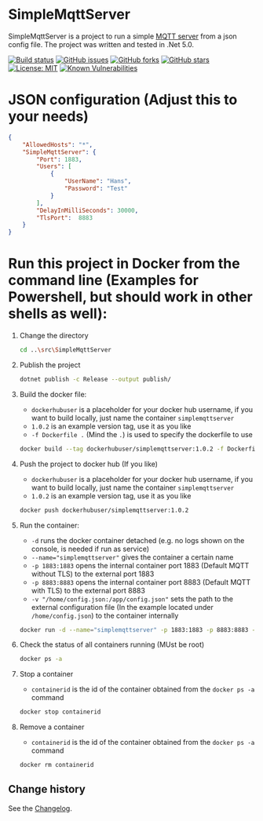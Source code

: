 SimpleMqttServer
====================================

SimpleMqttServer is a project to run a simple [MQTT server](https://github.com/chkr1011/MQTTnet) from a json config file. The project was written and tested in .Net 5.0.

[![Build status](https://ci.appveyor.com/api/projects/status/2a230fy5u5x502tx?svg=true)](https://ci.appveyor.com/project/SeppPenner/simplemqttserver)
[![GitHub issues](https://img.shields.io/github/issues/SeppPenner/SimpleMqttServer.svg)](https://github.com/SeppPenner/SimpleMqttServer/issues)
[![GitHub forks](https://img.shields.io/github/forks/SeppPenner/SimpleMqttServer.svg)](https://github.com/SeppPenner/SimpleMqttServer/network)
[![GitHub stars](https://img.shields.io/github/stars/SeppPenner/SimpleMqttServer.svg)](https://github.com/SeppPenner/SimpleMqttServer/stargazers)
[![License: MIT](https://img.shields.io/badge/License-MIT-blue.svg)](https://raw.githubusercontent.com/SeppPenner/SimpleMqttServer/master/License.txt)
[![Known Vulnerabilities](https://snyk.io/test/github/SeppPenner/SimpleMqttServer/badge.svg)](https://snyk.io/test/github/SeppPenner/SimpleMqttServer)

# JSON configuration (Adjust this to your needs)
```json
{
    "AllowedHosts": "*",
    "SimpleMqttServer": {
        "Port": 1883,
        "Users": [
            {
                "UserName": "Hans",
                "Password": "Test"
            }
        ],
        "DelayInMilliSeconds": 30000,
        "TlsPort":  8883 
    }
}
```

# Run this project in Docker from the command line (Examples for Powershell, but should work in other shells as well):

1. Change the directory
    ```bash
    cd ..\src\SimpleMqttServer
    ```

2. Publish the project
    ```bash
    dotnet publish -c Release --output publish/
    ```

3. Build the docker file:
    * `dockerhubuser` is a placeholder for your docker hub username, if you want to build locally, just name the container `simplemqttserver`
    * `1.0.2` is an example version tag, use it as you like
    * `-f Dockerfile .` (Mind the `.`) is used to specify the dockerfile to use

    ```bash
    docker build --tag dockerhubuser/simplemqttserver:1.0.2 -f Dockerfile .
    ```

4. Push the project to docker hub (If you like)
    * `dockerhubuser` is a placeholder for your docker hub username, if you want to build locally, just name the container `simplemqttserver`
    * `1.0.2` is an example version tag, use it as you like

    ```bash
    docker push dockerhubuser/simplemqttserver:1.0.2
    ```

5. Run the container:
    * `-d` runs the docker container detached (e.g. no logs shown on the console, is needed if run as service)
    * `--name="simplemqttserver"` gives the container a certain name
    * `-p 1883:1883` opens the internal container port 1883 (Default MQTT without TLS) to the external port 1883
    * `-p 8883:8883` opens the internal container port 8883 (Default MQTT with TLS) to the external port 8883
    * `-v "/home/config.json:/app/config.json"` sets the path to the external configuration file (In the example located under `/home/config.json`) to the container internally
    
    ```bash
    docker run -d --name="simplemqttserver" -p 1883:1883 -p 8883:8883 -v "/home/config.json:/app/config.json" --restart=always dockerhubuser/simplemqttserver:1.0.2
    ```

6. Check the status of all containers running (MUst be root)
    ```bash
    docker ps -a
    ```

7. Stop a container
    * `containerid` is the id of the container obtained from the `docker ps -a` command
    ```bash
    docker stop containerid
    ```

8. Remove a container
    * `containerid` is the id of the container obtained from the `docker ps -a` command
    ```bash
    docker rm containerid
    ```

Change history
--------------

See the [Changelog](https://github.com/SeppPenner/SimpleMqttServer/blob/master/Changelog.md).